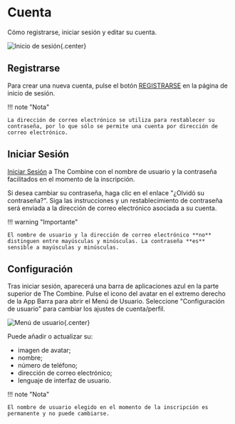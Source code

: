 # Cuenta

Cómo registrarse, iniciar sesión y editar su cuenta.

![Inicio de sesión](../images/login.png){.center}

## Registrarse

Para crear una nueva cuenta, pulse el botón [REGISTRARSE](../../sign-up) en la página de inicio de sesión.

!!! note "Nota"

    La dirección de correo electrónico se utiliza para restablecer su contraseña, por lo que sólo se permite una cuenta por dirección de correo electrónico.

## Iniciar Sesión

[Iniciar Sesión](../../login) a The Combine con el nombre de usuario y la contraseña facilitados en el momento de la inscripción.

Si desea cambiar su contraseña, haga clic en el enlace "¿Olvidó su contraseña?". Siga las instrucciones y un restablecimiento de contraseña será enviada a la dirección de correo electrónico asociada a su cuenta.

!!! warning "Importante"

    El nombre de usuario y la dirección de correo electrónico **no** distinguen entre mayúsculas y minúsculas. La contraseña **es** sensible a mayúsculas y minúsculas.

## Configuración

Tras iniciar sesión, aparecerá una barra de aplicaciones azul en la parte superior de The Combine. Pulse el icono del avatar en el extremo derecho de la App Barra para abrir el Menú de Usuario. Seleccione "Configuración de usuario" para cambiar los ajustes de cuenta/perfil.

![Menú de usuario](../images/userMenu.png){.center}

Puede añadir o actualizar su:

- imagen de avatar;
- nombre;
- número de teléfono;
- dirección de correo electrónico;
- lenguaje de interfaz de usuario.

!!! note "Nota"

    El nombre de usuario elegido en el momento de la inscripción es permanente y no puede cambiarse.
